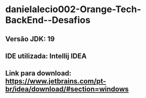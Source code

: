 # danielalecio002-Orange-Tech-BackEnd--Desafios
## Versão JDK: 19
## IDE utilizada: Intellij IDEA 
## Link para download: https://www.jetbrains.com/pt-br/idea/download/#section=windows
